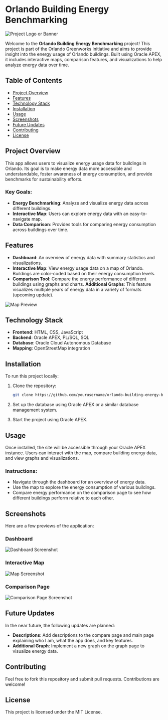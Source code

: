 # Orlando Building Energy Benchmarking

![Project Logo or Banner](image-link-here)

Welcome to the **Orlando Building Energy Benchmarking** project! This project is part of the Orlando Greenworks initiative and aims to provide insight into the energy usage of Orlando buildings. Built using Oracle APEX, it includes interactive maps, comparison features, and visualizations to help analyze energy data over time.

## Table of Contents
- [Project Overview](#project-overview)
- [Features](#features)
- [Technology Stack](#technology-stack)
- [Installation](#installation)
- [Usage](#usage)
- [Screenshots](#screenshots)
- [Future Updates](#future-updates)
- [Contributing](#contributing)
- [License](#license)

## Project Overview
This app allows users to visualize energy usage data for buildings in Orlando. Its goal is to make energy data more accessible and understandable, foster awareness of energy consumption, and provide benchmarks for sustainability efforts.

### Key Goals:
- **Energy Benchmarking**: Analyze and visualize energy data across different buildings.
- **Interactive Map**: Users can explore energy data with an easy-to-navigate map.
- **Data Comparison**: Provides tools for comparing energy consumption across buildings over time.

## Features
- **Dashboard**: An overview of energy data with summary statistics and visualizations.
- **Interactive Map**: View energy usage data on a map of Orlando. Buildings are color-coded based on their energy consumption levels.
- **Comparison Tool**: Compare the energy performance of different buildings using graphs and charts.
**Additional Graphs**: This feature visualizes multiple years of energy data in a variety of formats (upcoming update).

![Map Preview](image-link-here)

## Technology Stack
- **Frontend**: HTML, CSS, JavaScript
- **Backend**: Oracle APEX, PL/SQL, SQL
- **Database**: Oracle Cloud Autonomous Database
- **Mapping**: OpenStreetMap integration

## Installation
To run this project locally:

1. Clone the repository:
    ```bash
    git clone https://github.com/yourusername/orlando-building-energy-benchmarking.git
    ```
2. Set up the database using Oracle APEX or a similar database management system.

4. Start the project using Oracle APEX.

## Usage
Once installed, the site will be accessible through your Oracle APEX instance. Users can interact with the map, compare building energy data, and view graphs and visualizations.

### Instructions:
- Navigate through the dashboard for an overview of energy data.
- Use the map to explore the energy consumption of various buildings.
- Compare energy performance on the comparison page to see how different buildings perform relative to each other.
  
## Screenshots
Here are a few previews of the application:

### Dashboard
![Dashboard Screenshot](image-link-here)

### Interactive Map
![Map Screenshot](image-link-here)

### Comparison Page
![Comparison Page Screenshot](image-link-here)

## Future Updates
In the near future, the following updates are planned:
- **Descriptions**: Add descriptions to the compare page and main page explaining who I am, what the app does, and key features.
- **Additional Graph**: Implement a new graph on the graph page to visualize energy data.
  
## Contributing
Feel free to fork this repository and submit pull requests. Contributions are welcome!

## License
This project is licensed under the MIT License.
